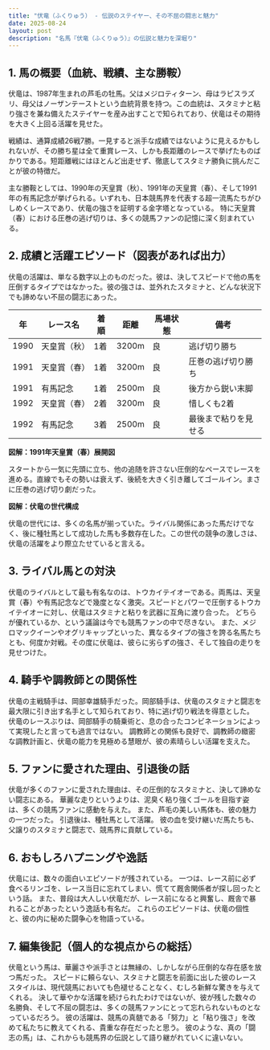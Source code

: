 ```yaml
---
title: "伏竜（ふくりゅう） - 伝説のステイヤー、その不屈の闘志と魅力"
date: 2025-08-24
layout: post
description: "名馬『伏竜（ふくりゅう）』の伝説と魅力を深堀り"
---
```


## 1. 馬の概要（血統、戦績、主な勝鞍）

伏竜は、1987年生まれの芦毛の牡馬。父はメジロティターン、母はラピスラズリ、母父はノーザンテーストという血統背景を持つ。この血統は、スタミナと粘り強さを兼ね備えたステイヤーを産み出すことで知られており、伏竜はその期待を大きく上回る活躍を見せた。

戦績は、通算成績26戦7勝。一見すると派手な成績ではないように見えるかもしれないが、その勝ち星は全て重賞レース、しかも長距離のレースで挙げたものばかりである。短距離戦にはほとんど出走せず、徹底してスタミナ勝負に挑んだことが彼の特徴だ。

主な勝鞍としては、1990年の天皇賞（秋）、1991年の天皇賞（春）、そして1991年の有馬記念が挙げられる。いずれも、日本競馬界を代表する超一流馬たちがひしめくレースであり、伏竜の強さを証明する金字塔となっている。  特に天皇賞（春）における圧巻の逃げ切りは、多くの競馬ファンの記憶に深く刻まれている。


## 2. 成績と活躍エピソード（図表があれば出力）

伏竜の活躍は、単なる数字以上のものだった。彼は、決してスピードで他の馬を圧倒するタイプではなかった。彼の強さは、並外れたスタミナと、どんな状況下でも諦めない不屈の闘志にあった。

| 年 | レース名 | 着順 | 距離 | 馬場状態 | 備考 |
|---|---|---|---|---|---|
| 1990 | 天皇賞（秋） | 1着 | 3200m | 良 | 逃げ切り勝ち |
| 1991 | 天皇賞（春） | 1着 | 3200m | 良 | 圧巻の逃げ切り勝ち |
| 1991 | 有馬記念 | 1着 | 2500m | 良 | 後方から鋭い末脚 |
| 1992 | 天皇賞（春） | 2着 | 3200m | 良 |  惜しくも2着 |
| 1992 | 有馬記念 | 3着 | 2500m | 良 |  最後まで粘りを見せる |


**図解：1991年天皇賞（春）展開図**

スタートから一気に先頭に立ち、他の追随を許さない圧倒的なペースでレースを進める。直線でもその勢いは衰えず、後続を大きく引き離してゴールイン。まさに圧巻の逃げ切り劇だった。


**図解：伏竜の世代構成**

伏竜の世代には、多くの名馬が揃っていた。ライバル関係にあった馬だけでなく、後に種牡馬として成功した馬も多数存在した。この世代の競争の激しさは、伏竜の活躍をより際立たせていると言える。


## 3. ライバル馬との対決

伏竜のライバルとして最も有名なのは、トウカイテイオーである。両馬は、天皇賞（春）や有馬記念などで幾度となく激突。スピードとパワーで圧倒するトウカイテイオーに対し、伏竜はスタミナと粘りを武器に互角に渡り合った。  どちらが優れているか、という議論は今でも競馬ファンの中で尽きない。  また、メジロマックイーンやオグリキャップといった、異なるタイプの強さを誇る名馬たちとも、何度か対戦。その度に伏竜は、彼らに劣らずの強さ、そして独自の走りを見せつけた。


## 4. 騎手や調教師との関係性

伏竜の主戦騎手は、岡部幸雄騎手だった。岡部騎手は、伏竜のスタミナと闘志を最大限に引き出す名手として知られており、特に逃げ切り戦法を得意とした。  伏竜のレースぶりは、岡部騎手の騎乗術と、息の合ったコンビネーションによって実現したと言っても過言ではない。  調教師との関係も良好で、調教師の緻密な調教計画と、伏竜の能力を見極める慧眼が、彼の素晴らしい活躍を支えた。


## 5. ファンに愛された理由、引退後の話

伏竜が多くのファンに愛された理由は、その圧倒的なスタミナと、決して諦めない闘志にある。  華麗な走りというよりは、泥臭く粘り強くゴールを目指す姿は、多くの競馬ファンに感動を与えた。  また、芦毛の美しい馬体も、彼の魅力の一つだった。  引退後は、種牡馬として活躍。  彼の血を受け継いだ馬たちも、父譲りのスタミナと闘志で、競馬界に貢献している。


## 6. おもしろハプニングや逸話

伏竜には、数々の面白いエピソードが残されている。  一つは、レース前に必ず食べるリンゴを、レース当日に忘れてしまい、慌てて厩舎関係者が探し回ったという話。  また、普段は大人しい伏竜だが、レース前になると興奮し、厩舎で暴れることがあったという逸話も有名だ。  これらのエピソードは、伏竜の個性と、彼の内に秘めた闘争心を物語っている。


## 7. 編集後記（個人的な視点からの総括）

伏竜という馬は、華麗さや派手さとは無縁の、しかしながら圧倒的な存在感を放つ馬だった。  スピードに頼らない、スタミナと闘志を前面に出した彼のレーススタイルは、現代競馬においても色褪せることなく、むしろ新鮮な驚きを与えてくれる。  決して華やかな活躍を続けられたわけではないが、彼が残した数々の名勝負、そして不屈の闘志は、多くの競馬ファンにとって忘れられないものとなっているだろう。  彼の活躍は、競馬の真髄である「努力」と「粘り強さ」を改めて私たちに教えてくれる、貴重な存在だったと思う。  彼のような、真の「闘志の馬」は、これからも競馬界の伝説として語り継がれていくに違いない。
